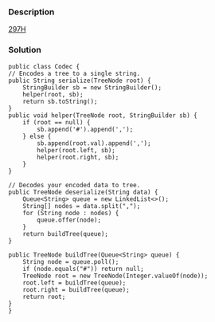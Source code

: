 ### Description
[297H](https://leetcode.com/problems/serialize-and-deserialize-binary-tree/description/)

### Solution

    public class Codec {
    // Encodes a tree to a single string.
    public String serialize(TreeNode root) {
        StringBuilder sb = new StringBuilder();
        helper(root, sb);
        return sb.toString();
    }
    public void helper(TreeNode root, StringBuilder sb) {
        if (root == null) {
            sb.append('#').append(',');
        } else {
            sb.append(root.val).append(',');
            helper(root.left, sb);
            helper(root.right, sb);
        }
    }

    // Decodes your encoded data to tree.
    public TreeNode deserialize(String data) {
        Queue<String> queue = new LinkedList<>();
        String[] nodes = data.split(",");
        for (String node : nodes) {
            queue.offer(node);
        }
        return buildTree(queue);
    }
    
    public TreeNode buildTree(Queue<String> queue) {
        String node = queue.poll();
        if (node.equals("#")) return null;
        TreeNode root = new TreeNode(Integer.valueOf(node));
        root.left = buildTree(queue);
        root.right = buildTree(queue);
        return root;
    }
    }
